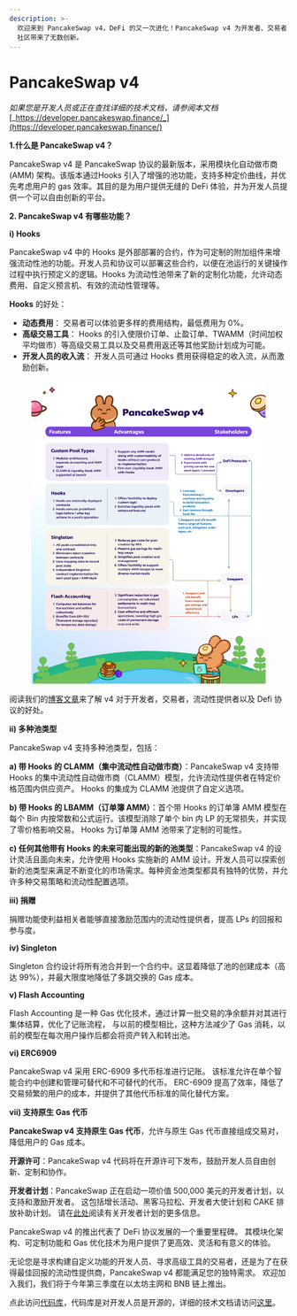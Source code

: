 ```yaml
---
description: >-
  欢迎来到 PancakeSwap v4，DeFi 的又一次进化！PancakeSwap v4 为开发者、交易者、流动性提供者和更广泛的 DeFi
  社区带来了无数创新。
---
```


# PancakeSwap v4

_如果您是开发人员或正在查找详细的技术文档，请参阅本文档_ [_https://developer.pancakeswap.finance/_](https://developer.pancakeswap.finance/)

**1.什么是 PancakeSwap v4？**&#x20;

PancakeSwap v4 是 PancakeSwap 协议的最新版本，采用模块化自动做市商 (AMM) 架构。该版本通过Hooks 引入了增强的池功能，支持多种定价曲线，并优先考虑用户的 gas 效率。其目的是为用户提供无缝的 DeFi 体验，并为开发人员提供一个可以自由创新的平台。

&#x20;**2. PancakeSwap v4 有哪些功能？**&#x20;

**i) Hooks**

PancakeSwap v4 中的 Hooks 是外部部署的合约，作为可定制的附加组件来增强流动性池的功能。开发人员和协议可以部署这些合约，以便在池运行的关键操作过程中执行预定义的逻辑。Hooks 为流动性池带来了新的定制化功能，允许动态费用、自定义预言机、有效的流动性管理等。

**Hooks** 的好处：&#x20;

* **动态费用**： 交易者可以体验更多样的费用结构，最低费用为 0%。&#x20;
* **高级交易工具**： Hooks 的引入使限价订单、止盈订单、TWAMM（时间加权平均做市）等高级交易工具以及交易费用返还等其他奖励计划成为可能。&#x20;
* **开发人员的收入流**： 开发人员可通过 Hooks 费用获得稳定的收入流，从而激励创新。

<figure><img src="../../.gitbook/assets/image (391).png" alt=""><figcaption></figcaption></figure>

阅读我们的[博客文章](https://blog.pancakeswap.finance/articles/everything-you-need-to-know-about-pancake-swap-v4-what-s-in-it-for-developers-traders-liquidity-providers-and-defi-protocols)来了解 v4 对于开发者，交易者，流动性提供者以及 Defi 协议的好处。

**ii) 多种池类型**&#x20;

PancakeSwap v4 支持多种池类型，包括：

&#x20;**a) 带 Hooks 的 CLAMM（集中流动性自动做市商）**：PancakeSwap v4 支持带 Hooks 的集中流动性自动做市商（CLAMM）模型，允许流动性提供者在特定价格范围内供应资产。 Hooks 的集成为 CLAMM 池提供了自定义选项。&#x20;

**b) 带 Hooks 的 LBAMM（订单簿 AMM）**：首个带 Hooks 的订单簿 AMM 模型在每个 Bin 内按常数和公式运行。该模型消除了单个 bin 内 LP 的无常损失，并实现了零价格影响交易。 Hooks 为订单簿 AMM 池带来了定制的可能性。&#x20;

**c) 任何其他带有 Hooks 的未来可能出现的新的池类型**：PancakeSwap v4 的设计灵活且面向未来，允许使用 Hooks 实施新的 AMM 设计。开发人员可以探索创新的池类型来满足不断变化的市场需求。每种资金池类型都具有独特的优势，并允许多种交易策略和流动性配置选项。&#x20;

**iii) 捐赠**&#x20;

捐赠功能使利益相关者能够直接激励范围内的流动性提供者，提高 LPs 的回报和参与度。

&#x20;**iv) Singleton**

Singleton 合约设计将所有池合并到一个合约中。这显着降低了池的创建成本（高达 99%），并最大限度地降低了多跳交换的 Gas 成本。

**v) Flash Accounting**&#x20;

Flash Accounting 是一种 Gas 优化技术，通过计算一批交易的净余额并对其进行集体结算，优化了记账流程， 与以前的模型相比，这种方法减少了 Gas 消耗，以前的模型在每次用户操作后都会将资产转入和转出池。

**vi) ERC6909**&#x20;

PancakeSwap v4 采用 ERC-6909 多代币标准进行记账。 该标准允许在单个智能合约中创建和管理可替代和不可替代的代币。 ERC-6909 提高了效率，降低了交易频繁的用户的成本，并提供了其他代币标准的简化替代方案。

**vii) 支持原生 Gas 代币**

&#x20;**PancakeSwap v4 支持原生 Gas 代币**，允许与原生 Gas 代币直接组成交易对，降低用户的 Gas 成本。&#x20;

**开源许可**：PancakeSwap v4 代码将在开源许可下发布，鼓励开发人员自由创新、定制和协作。&#x20;

**开发者计划**：PancakeSwap 正在启动一项价值 500,000 美元的开发者计划，以支持和激励开发者。 这包括增长活动、黑客马拉松、开发者大使计划和 CAKE 排放补助计划。 请在[此处](https://blog.pancakeswap.finance/articles/introducing-pancake-swap-s-500-k-developer-program-and-cake-emissions-grant-program)阅读有关开发者计划的更多信息。

PancakeSwap v4 的推出代表了 DeFi 协议发展的一个重要里程碑。 其模块化架构、可定制功能和 Gas 优化技术为用户提供了更高效、灵活和有意义的体验。

无论您是寻求构建自定义功能的开发人员、寻求高级工具的交易者，还是为了在获得最佳回报的流动性提供商，PancakeSwap v4 都能满足您的独特需求。 欢迎加入我们，我们将于今年第三季度在以太坊主网和 BNB 链上推出。

点此访问[代码库](https://github.com/pancakeswap/pancake-v4-core)，代码库是对开发人员是开源的，详细的技术文档请访问[这里](https://developer.pancakeswap.finance/)。
